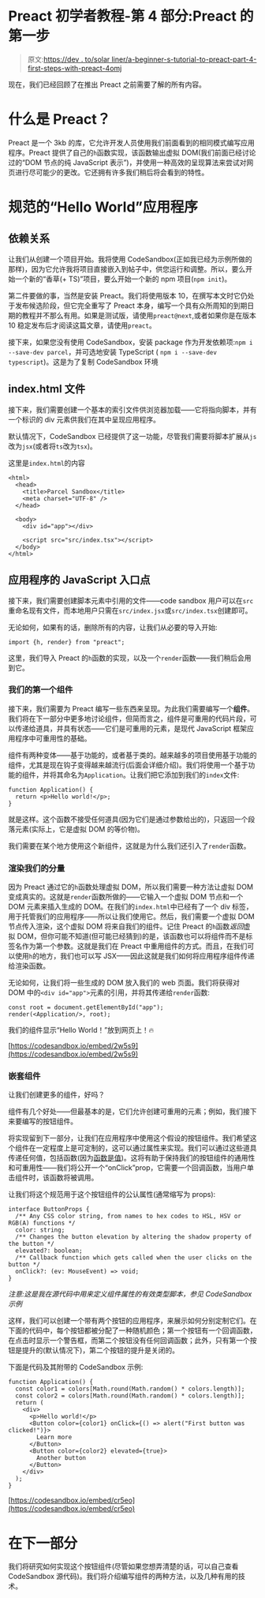 # Preact 初学者教程-第 4 部分:Preact 的第一步

> 原文:[https://dev . to/solar liner/a-beginner-s-tutorial-to-preact-part-4-first-steps-with-preact-4omj](https://dev.to/solarliner/a-beginner-s-tutorial-to-preact-part-4-first-steps-with-preact-4omj)

现在，我们已经回顾了在推出 Preact 之前需要了解的所有内容。

# [](#what-is-preact)什么是 Preact？

Preact 是一个 3kb 的库，它允许开发人员使用我们前面看到的相同模式编写应用程序。Preact 提供了自己的`h`函数实现，该函数输出虚拟 DOM(我们前面已经讨论过的“DOM 节点的纯 JavaScript 表示”)，并使用一种高效的呈现算法来尝试对网页进行尽可能少的更改。它还拥有许多我们稍后将会看到的特性。

# [](#the-canonical-hello-world-application)规范的“Hello World”应用程序

## [](#dependencies)依赖关系

让我们从创建一个项目开始。我将使用 CodeSandbox(正如我已经为示例所做的那样)，因为它允许我将项目直接嵌入到帖子中，供您运行和调整。所以，要么开始一个新的“香草(+ TS)”项目，要么开始一个新的 npm 项目(`npm init`)。

第二件要做的事，当然是安装 Preact。我们将使用版本 10，在撰写本文时它仍处于发布候选阶段，但它完全重写了 Preact 本身，编写一个具有众所周知的到期日期的教程并不那么有用。如果是测试版，请使用`preact@next`,或者如果你是在版本 10 稳定发布后才阅读这篇文章，请使用`preact`。

接下来，如果您没有使用 CodeSandbox，安装 package 作为开发依赖项:`npm i --save-dev parcel`，并可选地安装 TypeScript ( `npm i --save-dev typescript`)。这是为了复制 CodeSandbox 环境

## index.html 文件

接下来，我们需要创建一个基本的索引文件供浏览器加载——它将指向脚本，并有一个标识的 div 元素供我们在其中呈现应用程序。

默认情况下，CodeSandbox 已经提供了这一功能，尽管我们需要将脚本扩展从`js`改为`jsx`(或者将`ts`改为`tsx`)。

这里是`index.html`的内容

```
<html>
  <head>
    <title>Parcel Sandbox</title>
    <meta charset="UTF-8" />
  </head>

  <body>
    <div id="app"></div>

    <script src="src/index.tsx"></script>
  </body>
</html> 
```

## [](#the-javascript-entrypoint-of-the-application)应用程序的 JavaScript 入口点

接下来，我们需要创建脚本元素中引用的文件——code sandbox 用户可以在`src`重命名现有文件，而本地用户只需在`src/index.jsx`或`src/index.tsx`创建即可。

无论如何，如果有的话，删除所有的内容，让我们从必要的导入开始:

```
import {h, render} from "preact"; 
```

这里，我们导入 Preact 的`h`函数的实现，以及一个`render`函数——我们稍后会用到它。

### [](#our-first-component)我们的第一个组件

接下来，我们需要为 Preact 编写一些东西来呈现。为此我们需要编写一个**组件**。我们将在下一部分中更多地讨论组件，但简而言之，组件是可重用的代码片段，可以传递给道具，并具有状态——它们是可重用的元素，是现代 JavaScript 框架应用程序中可重用性的基础。

组件有两种变体——基于功能的，或者基于类的。越来越多的项目使用基于功能的组件，尤其是现在钩子变得越来越流行(后面会详细介绍)。我们将使用一个基于功能的组件，并将其命名为`Application`。让我们把它添加到我们的`index`文件:

```
function Application() {
  return <p>Hello world!</p>;
} 
```

就是这样。这个函数不接受任何道具(因为它们是通过参数给出的)，只返回一个段落元素(实际上，它是虚拟 DOM 的等价物)。

我们需要在某个地方使用这个新组件，这就是为什么我们还引入了`render`函数。

### [](#rendering-our-component)渲染我们的分量

因为 Preact 通过它的`h`函数处理虚拟 DOM，所以我们需要一种方法让虚拟 DOM 变成真实的。这就是`render`函数所做的——它输入一个虚拟 DOM 节点和一个 DOM 元素来插入生成的 DOM。在我们的`index.html`中已经有了一个 div 标签，用于托管我们的应用程序——所以让我们使用它。然后，我们需要一个虚拟 DOM 节点传入渲染，这个虚拟 DOM 将来自我们的组件。记住 Preact 的`h`函数*返回*虚拟 DOM，但你可能不知道(但可能已经猜到)的是，该函数也可以将组件而不是标签名作为第一个参数。这就是我们在 Preact 中重用组件的方式。而且，在我们可以使用`h`的地方，我们也可以写 JSX——因此这就是我们如何将应用程序组件传递给渲染函数。

无论如何，让我们将一些生成的 DOM 放入我们的 web 页面。我们将获得对 DOM 中的`<div id="app">`元素的引用，并将其传递给`render`函数:

```
const root = document.getElementById("app");
render(<Application/>, root); 
```

我们的组件显示“Hello World！”放到网页上！🔥

[https://codesandbox.io/embed/2w5s9](https://codesandbox.io/embed/2w5s9)

### [](#nesting-components)嵌套组件

让我们创建更多的组件，好吗？

组件有几个好处——但最基本的是，它们允许创建可重用的元素；例如，我们接下来要编写的按钮组件。

将实现留到下一部分，让我们在应用程序中使用这个假设的按钮组件。我们希望这个组件在一定程度上是可定制的，这可以通过属性来实现。我们可以通过这些道具传递任何值，包括函数(因为[函数是值](https://www.oreilly.com/library/view/javascript-the-definitive/9781449393854/ch08s04.html))。这将有助于保持我们的按钮组件的通用性和可重用性——我们将公开一个“onClick”prop，它需要一个回调函数，当用户单击组件时，该函数将被调用。

让我们将这个规范用于这个按钮组件的公认属性(通常缩写为 props):

```
interface ButtonProps {
  /** Any CSS color string, from names to hex codes to HSL, HSV or RGB(A) functions */
  color: string;
  /** Changes the button elevation by altering the shadow property of the button */
  elevated?: boolean;
  /** Callback function which gets called when the user clicks on the button */
  onClick?: (ev: MouseEvent) => void;
} 
```

*注意:这是我在源代码中用来定义组件属性的有效类型脚本，参见 CodeSandbox 示例*

这样，我们可以创建一个带有两个按钮的应用程序，来展示如何分别定制它们。在下面的代码中，每个按钮都被分配了一种随机颜色；第一个按钮有一个回调函数，在点击时显示一个警告框，而第二个按钮没有任何回调函数；此外，只有第一个按钮是提升的(默认情况下)，第二个按钮的提升是关闭的。

下面是代码及其附带的 CodeSandbox 示例:

```
function Application() {
  const color1 = colors[Math.round(Math.random() * colors.length)];
  const color2 = colors[Math.round(Math.random() * colors.length)];
  return (
    <div>
      <p>Hello world!</p>
      <Button color={color1} onClick={() => alert("First button was clicked!")}>
        Learn more
      </Button>
      <Button color={color2} elevated={true}>
        Another button
      </Button>
    </div>
  );
} 
```

[https://codesandbox.io/embed/cr5eo](https://codesandbox.io/embed/cr5eo)

# [](#in-the-next-part)在下一部分

我们将研究如何实现这个按钮组件(尽管如果您想弄清楚的话，可以自己查看 CodeSandbox 源代码)。我们将介绍编写组件的两种方法，以及几种有用的技术。